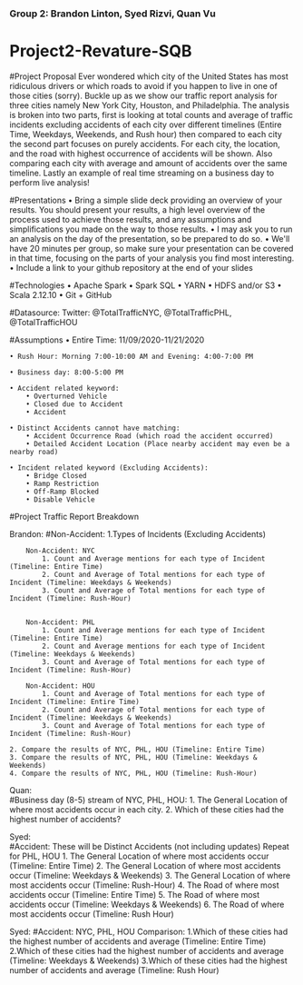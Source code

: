 ### Group 2: Brandon Linton, Syed Rizvi, Quan Vu

# Project2-Revature-SQB

#Project Proposal
Ever wondered which city of the United States has most ridiculous drivers or which roads to avoid
if you happen to live in one of those cities (sorry). Buckle up as we show our traffic report
analysis for three cities namely New York City, Houston, and Philadelphia. The analysis is broken
into two parts, first is looking at total counts and average of traffic incidents excluding accidents
of each city over different timelines (Entire Time, Weekdays, Weekends, and Rush hour) then 
compared to each city the second part focuses on purely accidents. For each city, the location, 
and the road with highest occurrence of accidents will be shown. Also comparing each city with average 
and amount of accidents over the same timeline. Lastly an example of real time streaming on a business 
day to perform live analysis!

#Presentations
	• Bring a simple slide deck providing an overview of your results. You should present your results, a high level overview of the process used to achieve those results, and any assumptions and simplifications you made on the way to those results.
	• I may ask you to run an analysis on the day of the presentation, so be prepared to do so.
	• We'll have 20 minutes per group, so make sure your presentation can be covered in that time, focusing on the parts of your analysis you find most interesting.
	• Include a link to your github repository at the end of your slides

#Technologies
	• Apache Spark
	• Spark SQL
	• YARN
	• HDFS and/or S3
	• Scala 2.12.10
	• Git + GitHub

#Datasource: Twitter: @TotalTrafficNYC, @TotalTrafficPHL, @TotalTrafficHOU

#Assumptions
	• Entire Time: 11/09/2020-11/21/2020

	• Rush Hour: Morning 7:00-10:00 AM and Evening: 4:00-7:00 PM

	• Business day: 8:00-5:00 PM

	• Accident related keyword: 
		• Overturned Vehicle 
		• Closed due to Accident
		• Accident

	• Distinct Accidents cannot have matching:
		• Accident Occurrence Road (which road the accident occurred)
		• Detailed Accident Location (Place nearby accident may even be a nearby road)

	• Incident related keyword (Excluding Accidents):
		• Bridge Closed
		• Ramp Restriction
		• Off-Ramp Blocked
		• Disable Vehicle

#Project Traffic Report Breakdown 

Brandon:
#Non-Accident:
	1.Types of Incidents (Excluding Accidents)

		Non-Accident: NYC
			1. Count and Average mentions for each type of Incident (Timeline: Entire Time)
			2. Count and Average of Total mentions for each type of Incident (Timeline: Weekdays & Weekends)
			3. Count and Average of Total mentions for each type of Incident (Timeline: Rush-Hour)


		Non-Accident: PHL
			1. Count and Average mentions for each type of Incident (Timeline: Entire Time)
			2. Count and Average mentions for each type of Incident (Timeline: Weekdays & Weekends)
			3. Count and Average of Total mentions for each type of Incident (Timeline: Rush-Hour)

		Non-Accident: HOU
			1. Count and Average of Total mentions for each type of Incident (Timeline: Entire Time)
			2. Count and Average of Total mentions for each type of Incident (Timeline: Weekdays & Weekends)
			3. Count and Average of Total mentions for each type of Incident (Timeline: Rush-Hour)

	2. Compare the results of NYC, PHL, HOU (Timeline: Entire Time)
	3. Compare the results of NYC, PHL, HOU (Timeline: Weekdays & Weekends)
	4. Compare the results of NYC, PHL, HOU (Timeline: Rush-Hour)

Quan:	
#Business day (8-5) stream of NYC, PHL, HOU:
		1. The General Location of where most accidents occur in each city. 
		2. Which of these cities had the highest number of accidents?

Syed:	
#Accident: These will be Distinct Accidents (not including updates) Repeat for PHL, HOU
	1. The General Location of where most accidents occur (Timeline: Entire Time)
	2. The General Location of where most accidents occur (Timeline: Weekdays & Weekends)
	3. The General Location of where most accidents occur (Timeline: Rush-Hour)
	4. The Road of where most accidents occur (Timeline: Entire Time)
	5. The Road of where most accidents occur (Timeline: Weekdays & Weekends)
	6. The Road of where most accidents occur (Timeline: Rush Hour)

Syed:
#Accident: NYC, PHL, HOU Comparison:
	1.Which of these cities had the highest number of accidents and average (Timeline: Entire Time)
	2.Which of these cities had the highest number of accidents and average (Timeline: Weekdays & Weekends)
	3.Which of these cities had the highest number of accidents and average (Timeline: Rush Hour)


